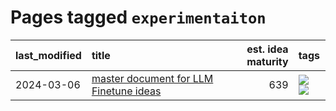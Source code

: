 # Pages tagged `experimentaiton`

|last_modified|title|est. idea maturity|tags
|:---|:---|---:|:---|
|2024-03-06|[master document for LLM Finetune ideas](../llm_finetunes.md)|639|[![](https://img.shields.io/badge/tag-experimentaiton-6edb5)](../tags/experimentaiton.md) [![](https://img.shields.io/badge/tag-training-7c795e)](../tags/training.md)|